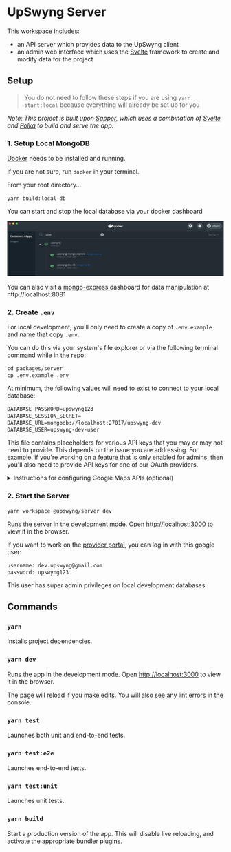 # UpSwyng Server

This workspace includes:

- an API server which provides data to the UpSwyng client
- an admin web interface which uses the [Svelte](https://svelte.dev/) framework to create and modify data for the project

## Setup

> You do not need to follow these steps if you are using `yarn start:local` because everything will already be set up for you

_Note: This project is built upon [Sapper](https://github.com/sveltejs/sapper), which uses a combination of [Svelte](https://svelte.dev/) and [Polka](https://github.com/lukeed/polka) to build and serve the app._

### 1. Setup Local MongoDB

[Docker](https://docs.docker.com/docker-for-mac/) needs to be installed and running.

If you are not sure, run `docker` in your terminal.

From your root directory...

```
yarn build:local-db
```

You can start and stop the local database via your docker dashboard

![example dashboard](./readme_docker.png)

You can also visit a [mongo-express](https://github.com/mongo-express/mongo-express) dashboard for data manipulation at http://localhost:8081

### 2. Create `.env`

For local development, you'll only need to create a copy of `.env.example` and name that copy `.env`.

You can do this via your system's file explorer or via the following terminal command while in the repo:

```console
cd packages/server
cp .env.example .env
```

At minimum, the following values will need to exist to connect to your local database:

```
DATABASE_PASSWORD=upswyng123
DATABASE_SESSION_SECRET=
DATABASE_URL=mongodb://localhost:27017/upswyng-dev
DATABASE_USER=upswyng-dev-user
```

This file contains placeholders for various API keys that you may or may not need to provide. This depends on the issue you are addressing. For example, if you're working on a feature that is only enabled for admins, then you'll also need to provide API keys for one of our OAuth providers.

<details>
  <summary>Instructions for configuring Google Maps APIs (optional)</summary>
  
*These steps are only necessary if you would like to use the location search feature on the provider portal.*
     
1. If you have not already created a project on the [Google Cloud Platform](https://cloud.google.com/) for use with OAuth, create a new project now.
2. Click '+ ENABLE APIS AND SERVICES' on the API dashboard, search for 'Maps JavaScript API', then select and enable.
3. Now enable the 'Places API' in the same way.
4. Select 'Credentials' on the menu to the left, then '+ CREATE CREDENTIALS' then 'API Key'
5. Copy and paste this newly created API key to the `SERVER_GOOGLE_CLOUD_API_KEY` field of the server `.env` file. 
</details>

### 2. Start the Server

```console
yarn workspace @upswyng/server dev
```

Runs the server in the development mode. Open [http://localhost:3000](http://localhost:3000) to view it in the browser.

If you want to work on the [provider portal](http://localhost:3000/provider), you can log in with this google user:

```
username: dev.upswyng@gmail.com
password: upswyng123
```

This user has super admin privileges on local development databases

## Commands

### `yarn`

Installs project dependencies.

### `yarn dev`

Runs the app in the development mode.
Open [http://localhost:3000](http://localhost:3000) to view it in the browser.

The page will reload if you make edits. You will also see any lint errors in the console.

### `yarn test`

Launches both unit and end-to-end tests.

### `yarn test:e2e`

Launches end-to-end tests.

### `yarn test:unit`

Launches unit tests.

### `yarn build`

Start a production version of the app. This will disable live reloading, and activate the appropriate bundler plugins.
